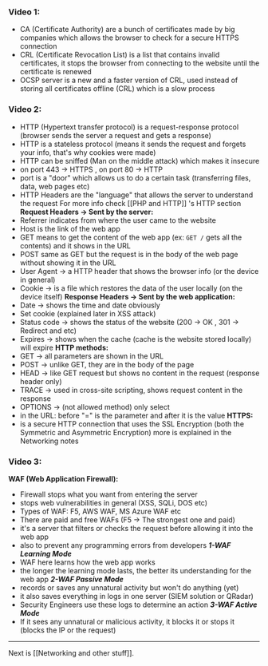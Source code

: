 ### Video 1:
- CA (Certificate Authority) are a bunch of certificates made by big companies which allows the browser to check for a secure HTTPS connection
- CRL (Certificate Revocation List) is a list that contains invalid certificates, it stops the browser from connecting to the website until the certificate is renewed
- OCSP server is a new and a faster version of CRL, used instead of storing all certificates offline (CRL) which is a slow process
### Video 2:
- HTTP (Hypertext transfer protocol) is a request-response protocol (browser sends the server a request and gets a response)
- HTTP is a stateless protocol (means it sends the request and forgets your info, that's why cookies were made)
- HTTP can be sniffed (Man on the middle attack) which makes it insecure
- on port 443 -> HTTPS , on port 80 -> HTTP
- port is a "door" which allows us to do a certain task (transferring files, data, web pages etc)
- HTTP Headers are the "language" that allows the server to understand the request
For more info check [[PHP and HTTP]] 's HTTP section
**Request Headers -> Sent by the server:**
- Referrer indicates from where the user came to the website
- Host is the link of the web app
- GET means to get the content of the web app (ex: `GET /` gets all the contents) and it shows in the URL
- POST same as GET but the request is in the body of the web page without showing it in the URL
- User Agent -> a HTTP header that shows the browser info (or the device in general)
- Cookie -> is a file which restores the data of the user locally (on the device itself)
**Response Headers -> Sent by the web application:**
- Date -> shows the time and date obviously
- Set cookie (explained later in XSS attack)
- Status code -> shows the status of the website (200 -> OK , 301 -> Redirect and etc)
- Expires -> shows when the cache (cache is the website stored locally) will expire
**HTTP methods:**
- GET -> all parameters are shown in the URL
- POST -> unlike GET, they are in the body of the page
- HEAD -> like GET request but shows no content in the request (response header only)
- TRACE -> used in cross-site scripting, shows request content in the response
- OPTIONS -> (not allowed method) only select
- in the URL: before "=" is the parameter and after it is the value
 **HTTPS:**
- is a secure HTTP connection that uses the SSL Encryption (both the Symmetric and Asymmetric Encryption)
more is explained in the Networking notes
### Video 3:
**WAF (Web Application Firewall):**
- Firewall stops what you want from entering the server
- stops web vulnerabilities in general (XSS, SQLi, DOS etc)
- Types of WAF: F5, AWS WAF, MS Azure WAF etc
- There are paid and free WAFs (F5 -> The strongest one and paid)
- it's a server that filters or checks the request before allowing it into the web app
- also to prevent any programming errors from developers
***1-WAF Learning Mode***
- WAF here learns how the web app works
- the longer the learning mode lasts, the better its understanding for the web app
***2-WAF Passive Mode***
- records or saves any unnatural activity but won't do anything (yet)
- it also saves everything in logs in one server (SIEM solution or QRadar)
- Security Engineers use these logs to determine an action 
***3-WAF Active Mode***
- If it sees any unnatural or malicious activity, it blocks it or stops it (blocks the IP or the request)
---
Next is [[Networking and other stuff]].